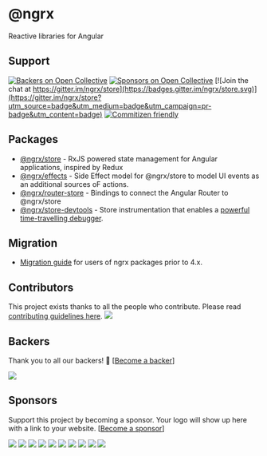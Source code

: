 # @ngrx

Reactive libraries for Angular

## Support

[![Backers on Open Collective](https://opencollective.com/orchid/backers/badge.svg)](#backers) [![Sponsors on Open Collective](https://opencollective.com/orchid/sponsors/badge.svg)](#sponsors) [![Join the chat at https://gitter.im/ngrx/store](https://badges.gitter.im/ngrx/store.svg)](https://gitter.im/ngrx/store?utm_source=badge&utm_medium=badge&utm_campaign=pr-badge&utm_content=badge) [![Commitizen friendly](https://img.shields.io/badge/commitizen-friendly-brightgreen.svg)](http://commitizen.github.io/cz-cli/)


## Packages

- [@ngrx/store](./docs/store/README.md) - RxJS powered state management for Angular applications, inspired by Redux  
- [@ngrx/effects](./docs/effects/README.md) - Side Effect model for @ngrx/store to model UI events as an additional sources oF actions.   
- [@ngrx/router-store](./docs/router-store/README.md) - Bindings to connect the Angular Router to @ngrx/store  
- [@ngrx/store-devtools](./docs/store-devtools/README.md) - Store instrumentation that enables a
[powerful time-travelling debugger](https://chrome.google.com/webstore/detail/redux-devtools/lmhkpmbekcpmknklioeibfkpmmfibljd?hl=en).

## Migration
- [Migration guide](./MIGRATION.md) for users of ngrx packages prior to 4.x.

## Contributors

This project exists thanks to all the people who contribute. Please read [contributing guidelines here](./CONTRIBUTING.md).
<a href="graphs/contributors"><img src="https://opencollective.com/orchid/contributors.svg?width=890" /></a>


## Backers

Thank you to all our backers! 🙏 [[Become a backer](https://opencollective.com/orchid#backer)]

<a href="https://opencollective.com/orchid#backers" target="_blank"><img src="https://opencollective.com/orchid/backers.svg?width=890"></a>


## Sponsors

Support this project by becoming a sponsor. Your logo will show up here with a link to your website. [[Become a sponsor](https://opencollective.com/orchid#sponsor)]

<a href="https://opencollective.com/orchid/sponsor/0/website" target="_blank"><img src="https://opencollective.com/orchid/sponsor/0/avatar.svg"></a>
<a href="https://opencollective.com/orchid/sponsor/1/website" target="_blank"><img src="https://opencollective.com/orchid/sponsor/1/avatar.svg"></a>
<a href="https://opencollective.com/orchid/sponsor/2/website" target="_blank"><img src="https://opencollective.com/orchid/sponsor/2/avatar.svg"></a>
<a href="https://opencollective.com/orchid/sponsor/3/website" target="_blank"><img src="https://opencollective.com/orchid/sponsor/3/avatar.svg"></a>
<a href="https://opencollective.com/orchid/sponsor/4/website" target="_blank"><img src="https://opencollective.com/orchid/sponsor/4/avatar.svg"></a>
<a href="https://opencollective.com/orchid/sponsor/5/website" target="_blank"><img src="https://opencollective.com/orchid/sponsor/5/avatar.svg"></a>
<a href="https://opencollective.com/orchid/sponsor/6/website" target="_blank"><img src="https://opencollective.com/orchid/sponsor/6/avatar.svg"></a>
<a href="https://opencollective.com/orchid/sponsor/7/website" target="_blank"><img src="https://opencollective.com/orchid/sponsor/7/avatar.svg"></a>
<a href="https://opencollective.com/orchid/sponsor/8/website" target="_blank"><img src="https://opencollective.com/orchid/sponsor/8/avatar.svg"></a>
<a href="https://opencollective.com/orchid/sponsor/9/website" target="_blank"><img src="https://opencollective.com/orchid/sponsor/9/avatar.svg"></a>


